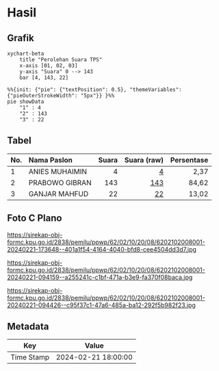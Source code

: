 # Hasil

## Grafik

```mermaid
xychart-beta
    title "Perolehan Suara TPS"
    x-axis [01, 02, 03]
    y-axis "Suara" 0 --> 143
    bar [4, 143, 22]
```

```mermaid
%%{init: {"pie": {"textPosition": 0.5}, "themeVariables": {"pieOuterStrokeWidth": "5px"}} }%%
pie showData
    "1" : 4
    "2" : 143
    "3" : 22
```

## Tabel

| No. | Nama Paslon    | Suara | Suara (raw) | Persentase |
|:--- |:-------------- | -----:| -----------:| ----------:|
| 1   | ANIES MUHAIMIN | 4     | [4][p-1]    | 2,37       |
| 2   | PRABOWO GIBRAN | 143   | [143][p-2]  | 84,62      |
| 3   | GANJAR MAHFUD  | 22    | [22][p-3]   | 13,02      |


[p-1]: https://github.com/gigit-pemilu/pemilu-2024-62-kalimantan-tengah/blob/main/pilpres/hitung-suara/sub/62-kalimantan-tengah/sub/02-kotawaringin-timur/sub/10-antang-kalang/sub/2008-tumbang-sepayang/sub/001-tps/sub/paslon-1.txt
[p-2]: https://github.com/gigit-pemilu/pemilu-2024-62-kalimantan-tengah/blob/main/pilpres/hitung-suara/sub/62-kalimantan-tengah/sub/02-kotawaringin-timur/sub/10-antang-kalang/sub/2008-tumbang-sepayang/sub/001-tps/sub/paslon-2.txt
[p-3]: https://github.com/gigit-pemilu/pemilu-2024-62-kalimantan-tengah/blob/main/pilpres/hitung-suara/sub/62-kalimantan-tengah/sub/02-kotawaringin-timur/sub/10-antang-kalang/sub/2008-tumbang-sepayang/sub/001-tps/sub/paslon-3.txt

## Foto C Plano

https://sirekap-obj-formc.kpu.go.id/2838/pemilu/ppwp/62/02/10/20/08/6202102008001-20240221-173648--401a1f54-4164-4040-bfd8-cee4504dd3d7.jpg

https://sirekap-obj-formc.kpu.go.id/2838/pemilu/ppwp/62/02/10/20/08/6202102008001-20240221-094159--a255241c-c1bf-471a-b3e9-fa370f08baca.jpg

https://sirekap-obj-formc.kpu.go.id/2838/pemilu/ppwp/62/02/10/20/08/6202102008001-20240221-094426--c95f37c1-47a6-485a-ba12-292f5b982f23.jpg


## Metadata

| Key        | Value               |
| ---------- | ------------------- |
| Time Stamp | 2024-02-21 18:00:00 |



